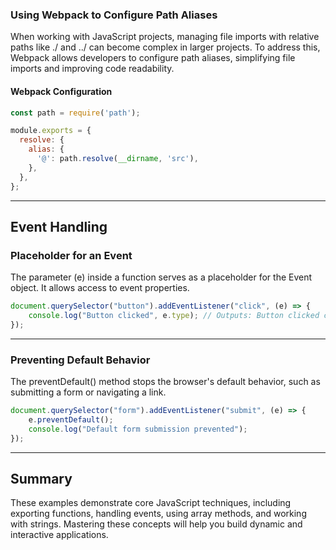### Using Webpack to Configure Path Aliases

When working with JavaScript projects, managing file imports with relative paths like ./ and ../ can become complex in larger projects. To address this, Webpack allows developers to configure path aliases, simplifying file imports and improving code readability.

#### Webpack Configuration

```javascript
const path = require('path');

module.exports = {
  resolve: {
    alias: {
      '@': path.resolve(__dirname, 'src'),
    },
  },
};
```

---

## Event Handling

### Placeholder for an Event

The parameter <span class="emphasis">(e)</span> inside a <span class="secondEmphasis">function</span> serves as a placeholder for the <span class="emphasis">Event object</span>. It allows access to <span class="secondEmphasis">event properties</span>.

```javascript
document.querySelector("button").addEventListener("click", (e) => {
    console.log("Button clicked", e.type); // Outputs: Button clicked click
});
```

---

### Preventing Default Behavior

The <span class="emphasis">preventDefault()</span> method stops the browser's <span class="secondEmphasis">default behavior</span>, such as submitting a <span class="emphasis">form</span> or navigating a <span class="secondEmphasis">link</span>.

```javascript
document.querySelector("form").addEventListener("submit", (e) => {
    e.preventDefault();
    console.log("Default form submission prevented");
});
```

---

## Summary

These examples demonstrate core <span class="emphasis">JavaScript</span> techniques, including exporting <span class="secondEmphasis">functions</span>, handling <span class="emphasis">events</span>, using <span class="secondEmphasis">array methods</span>, and working with <span class="emphasis">strings</span>. Mastering these concepts will help you build <span class="secondEmphasis">dynamic</span> and <span class="emphasis">interactive</span> applications.
